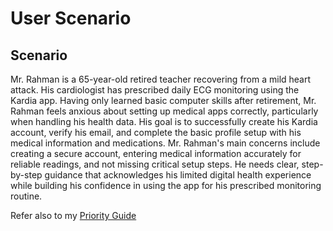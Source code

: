 # User Scenario 

## **Scenario** 

Mr. Rahman is a 65-year-old retired teacher recovering from a mild heart attack. His cardiologist has prescribed daily ECG monitoring using the Kardia app. Having only learned basic computer skills after retirement, Mr. Rahman feels anxious about setting up medical apps correctly, particularly when handling his health data.
His goal is to successfully create his Kardia account, verify his email, and complete the basic profile setup with his medical information and medications. Mr. Rahman's main concerns include creating a secure account, entering medical information accurately for reliable readings, and not missing critical setup steps. He needs clear, step-by-step guidance that acknowledges his limited digital health experience while building his confidence in using the app for his prescribed monitoring routine.

Refer also to my [Priority Guide](./assets/docs/Procedure%20Ideation-Chowdhury.pdf)
